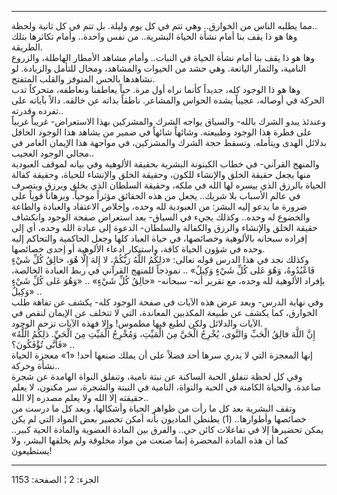 ------------------------------------------------------------------------

مما يطلبه الناس من الخوارق.. وهي تتم في كل يوم وليلة. بل تتم في كل ثانية
ولحظة..  
وها هو ذا يقف بنا أمام نشأة الحياة البشرية.. من نفس واحدة.. وأمام
تكاثرها بتلك الطريقة.  
وها هو ذا يقف بنا أمام نشأة الحياة في النبات.. وأمام مشاهد الأمطار
الهاطلة، والزروع النامية، والثمار اليانعة. وهي حشد من الحيوات والمشاهد،
ومجال للتأمل والزيادة. لو نشاهدها بالحس المتوفز والقلب المتفتح.  
وها هو ذا الوجود كله، جديداً كأنما نراه أول مرة. حياً يعاطفنا ونعاطفه،
متحركاً تدب الحركة في أوصاله، عجيباً يشده الحواس والمشاعر. ناطقاً بذاته عن
خالقه. دالاً بآياته على تفرده وقدرته..  
وعندئذ يبدو الشرك بالله- والسياق يواجه الشرك والمشركين بهذا الاستعراض-
غريباً غريباً على فطرة هذا الوجود وطبيعته. وشائهاً شائهاً في ضمير من يشاهد
هذا الوجود الحافل بدلائل الهدى ويتأمله. وتسقط حجة الشرك والمشركين، في
مواجهة هذا الإيمان الغامر في مجالي الوجود العجيب..  
والمنهج القرآني- في خطاب الكينونة البشرية بحقيقة الألوهية وفي بيانه
لموقف العبودية منها يجعل حقيقة الخلق والإنشاء للكون، وحقيقة الخلق
والإنشاء للحياة، وحقيقة كفالة الحياة بالرزق الذي ييسره لها الله في ملكه،
وحقيقة السلطان الذي يخلق ويرزق ويتصرف في عالم الأسباب بلا شريك.. يجعل من
هذه الحقائق مؤثراً موحياً. وبرهاناً قوياً على ضرورة ما يدعو إليه البشر: من
العبودية لله وحده، وإخلاص الاعتقاد والعبادة والطاعة والخضوع له وحده..
وكذلك يجيء في السياق- بعد استعراض صفحة الوجود وانكشاف حقيقة الخلق
والإنشاء والرزق والكفالة والسلطان- الدعوة إلى عبادة الله وحده، أي إلى
إفراده سبحانه بالألوهية وخصائصها، في حياة العباد كلها وجعل الحاكمية
والتحاكم إليه وحده في شؤون الحياة كافة، واستنكار ادعاء الألوهية أو إحدى
خصائصها.  
وكذلك نجد في هذا الدرس قوله تعالى: «ذلِكُمُ اللَّهُ رَبُّكُمْ، لا إِلهَ إِلَّا هُوَ، خالِقُ
كُلِّ شَيْءٍ فَاعْبُدُوهُ، وَهُوَ عَلى كُلِّ شَيْءٍ وَكِيلٌ» .. نموذجاً للمنهج القرآني في ربط
العبادة الخالصة، بإفراد الألوهية لله وحده، مع تقرير أنه- سبحانه- «خالِقُ
كُلِّ شَيْءٍ» .. «وَهُوَ عَلى كُلِّ شَيْءٍ وَكِيلٌ» ..  
وفي نهاية الدرس- وبعد عرض هذه الآيات في صفحة الوجود كله- يكشف عن تفاهة
طلب الخوارق، كما يكشف عن طبيعة المكذبين المعاندة، التي لا تتخلف عن
الإيمان لنقص في الآيات والدلائل ولكن لطبع فيها مطموس! وإلا فهذه الآيات
تزحم الوجود.  
«إِنَّ اللَّهَ فالِقُ الْحَبِّ وَالنَّوى، يُخْرِجُ الْحَيَّ مِنَ الْمَيِّتِ، وَمُخْرِجُ الْمَيِّتِ مِنَ الْحَيِّ. ذلِكُمُ
اللَّهُ فَأَنَّى تُؤْفَكُونَ؟» ..  
إنها المعجزة التي لا يدري سرها أحد فضلاً على أن يملك صنعها أحد! «1» معجزة
الحياة نشأة وحركة..  
وفي كل لحظة تنفلق الحبة الساكنة عن نبتة نامية، وتنفلق النواة الهامدة عن
شجرة صاعدة. والحياة الكامنة في الحبة والنواة، النامية في النبتة والشجرة،
سر مكنون، لا يعلم حقيقته إلا الله ولا يعلم مصدره إلا الله..  
وتقف البشرية بعد كل ما رأت من ظواهر الحياة وأشكالها، وبعد كل ما درست من
خصائصها وأطوارها.. (1) يطنطن الماديون بأنه أمكن تحضير بعض المواد التي لم
يكن يمكن تحضيرها إلا في تفاعلات كائن حي.. والفرق بين المادة العضوية
والمادة الحية كبير.. كما أن هذه المادة المحضرة إنما صنعت من مواد مخلوقة
ولم يخلقها البشر، ولا يستطيعون!

------------------------------------------------------------------------

الجزء: 2 ¦ الصفحة: 1153
